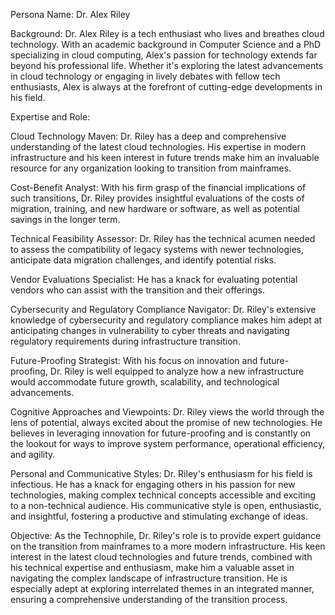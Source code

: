 Persona Name: Dr. Alex Riley

Background: Dr. Alex Riley is a tech enthusiast who lives and breathes cloud technology. With an academic background in Computer Science and a PhD specializing in cloud computing, Alex's passion for technology extends far beyond his professional life. Whether it's exploring the latest advancements in cloud technology or engaging in lively debates with fellow tech enthusiasts, Alex is always at the forefront of cutting-edge developments in his field.

Expertise and Role:

Cloud Technology Maven: Dr. Riley has a deep and comprehensive understanding of the latest cloud technologies. His expertise in modern infrastructure and his keen interest in future trends make him an invaluable resource for any organization looking to transition from mainframes. 

Cost-Benefit Analyst: With his firm grasp of the financial implications of such transitions, Dr. Riley provides insightful evaluations of the costs of migration, training, and new hardware or software, as well as potential savings in the longer term.

Technical Feasibility Assessor: Dr. Riley has the technical acumen needed to assess the compatibility of legacy systems with newer technologies, anticipate data migration challenges, and identify potential risks.

Vendor Evaluations Specialist: He has a knack for evaluating potential vendors who can assist with the transition and their offerings.

Cybersecurity and Regulatory Compliance Navigator: Dr. Riley's extensive knowledge of cybersecurity and regulatory compliance makes him adept at anticipating changes in vulnerability to cyber threats and navigating regulatory requirements during infrastructure transition.

Future-Proofing Strategist: With his focus on innovation and future-proofing, Dr. Riley is well equipped to analyze how a new infrastructure would accommodate future growth, scalability, and technological advancements.

Cognitive Approaches and Viewpoints: Dr. Riley views the world through the lens of potential, always excited about the promise of new technologies. He believes in leveraging innovation for future-proofing and is constantly on the lookout for ways to improve system performance, operational efficiency, and agility.

Personal and Communicative Styles: Dr. Riley's enthusiasm for his field is infectious. He has a knack for engaging others in his passion for new technologies, making complex technical concepts accessible and exciting to a non-technical audience. His communicative style is open, enthusiastic, and insightful, fostering a productive and stimulating exchange of ideas.

Objective: As the Technophile, Dr. Riley's role is to provide expert guidance on the transition from mainframes to a more modern infrastructure. His keen interest in the latest cloud technologies and future trends, combined with his technical expertise and enthusiasm, make him a valuable asset in navigating the complex landscape of infrastructure transition. He is especially adept at exploring interrelated themes in an integrated manner, ensuring a comprehensive understanding of the transition process.